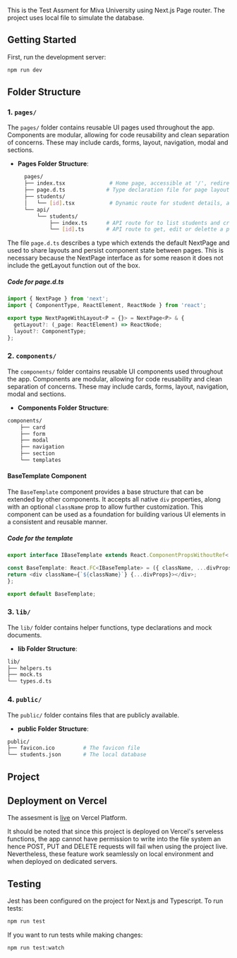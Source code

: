 This is the Test Assment for Miva University using Next.js Page router. The project uses local file to simulate the database.

## Getting Started

First, run the development server:

```bash
npm run dev
```

## Folder Structure

### 1. `pages/`

The `pages/` folder contains reusable UI pages used throughout the app. Components are modular, allowing for code reusability and clean separation of concerns. These may include cards, forms, layout, navigation, modal and sections.

- **Pages Folder Structure**:
  ```bash
    pages/
    ├── index.tsx              # Home page, accessible at '/', redirects to '/students'
    ├── page.d.ts             # Type declaration file for page layouts.
    ├── students/
    │   └── [id].tsx           # Dynamic route for student details, accessible at '/studentss/[id]'
    └── api/
        └── students/
            ├── index.ts      # API route for to list students and create new student, accessible at '/api/students'
            └── [id].ts       # API route to get, edit or delette a particular student,, accessible at '/api/students/[id]'
  ```

The file `page.d.ts` describes a type which extends the default NextPage and used to share layouts and persist component state between pages. This is necessary because the NextPage interface as for some reason it does not include the getLayout function out of the box.

##### Code for page.d.ts

```typescript
import { NextPage } from 'next';
import { ComponentType, ReactElement, ReactNode } from 'react';

export type NextPageWithLayout<P = {}> = NextPage<P> & {
  getLayout?: (_page: ReactElement) => ReactNode;
  layout?: ComponentType;
};
```

### 2. `components/`

The `components/` folder contains reusable UI components used throughout the app. Components are modular, allowing for code reusability and clean separation of concerns. These may include cards, forms, layout, navigation, modal and sections.

- **Components Folder Structure**:

```bash
components/
    ├── card
    ├── form
    ├── modal
    ├── navigation
    ├── section
    └── templates
```

#### BaseTemplate Component

The `BaseTemplate` component provides a base structure that can be extended by other components. It accepts all native `div` properties, along with an optional `className` prop to allow further customization. This component can be used as a foundation for building various UI elements in a consistent and reusable manner.

##### Code for the template

```typescript
export interface IBaseTemplate extends React.ComponentPropsWithoutRef<'div'> {}

const BaseTemplate: React.FC<IBaseTemplate> = ({ className, ...divProps }) => {
return <div className={`${className}`} {...divProps}></div>;
};

export default BaseTemplate;
```

### 3. `lib/`

The `lib/` folder contains helper functions, type declarations and mock documents.

- **lib Folder Structure**:

```bash
lib/
├── helpers.ts
├── mock.ts
└── types.d.ts
```

### 4. `public/`

The `public/` folder contains files that are publicly available.

- **public Folder Structure**:

```bash
public/
├── favicon.ico         # The favicon file
└── students.json       # The local database
```

## Project

## Deployment on Vercel

The assesment is [live](https://philip-miva-test.vercel.app) on Vercel Platform.

It should be noted that since this project is deployed on Vercel's serveless functions, the app cannot have permission to write into the file system an hence POST, PUT and DELETE requests will fail when using the project live. Nevertheless, these feature work seamlessly on local environment and when deployed on dedicated servers.

## Testing

Jest has been configured on the project for Next.js and Typescript. To run tests:

```bash
npm run test
```

If you want to run tests while making changes:

```bash
npm run test:watch
```
